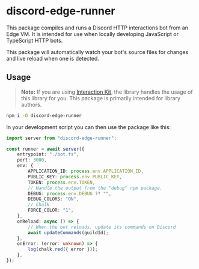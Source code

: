 # discord-edge-runner

This package compiles and runs a Discord HTTP interactions bot from an Edge VM. It is intended for use when locally developing JavaScript or TypeScript HTTP bots.

This package will automatically watch your bot's source files for changes and live reload when one is detected.

## Usage

> **Note:** If you are using [Interaction Kit](https://interactionkit.dev), the library handles the usage of this library for you. This package is primarily intended for library authors.

```bash
npm i -D discord-edge-runner
```

In your development script you can then use the package like this:

```typescript
import server from "discord-edge-runner";

const runner = await server({
	entrypoint: "./bot.ts",
	port: 3000,
	env: {
		APPLICATION_ID: process.env.APPLICATION_ID,
		PUBLIC_KEY: process.env.PUBLIC_KEY,
		TOKEN: process.env.TOKEN,
		// Handle the output from the "debug" npm package.
		DEBUG: process.env.DEBUG ?? "",
		DEBUG_COLORS: "ON",
		// Chalk
		FORCE_COLOR: "1",
	},
	onReload: async () => {
		// When the bot reloads, update its commands on Discord
		await updateCommands(guildId);
	},
	onError: (error: unknown) => {
		log(chalk.red({ error }));
	},
});
```
